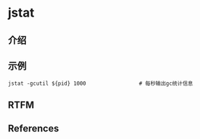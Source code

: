 
# jstat 

## 介绍



## 示例

```text
jstat -gcutil ${pid} 1000                 # 每秒输出gc统计信息
```

## RTFM



## References


